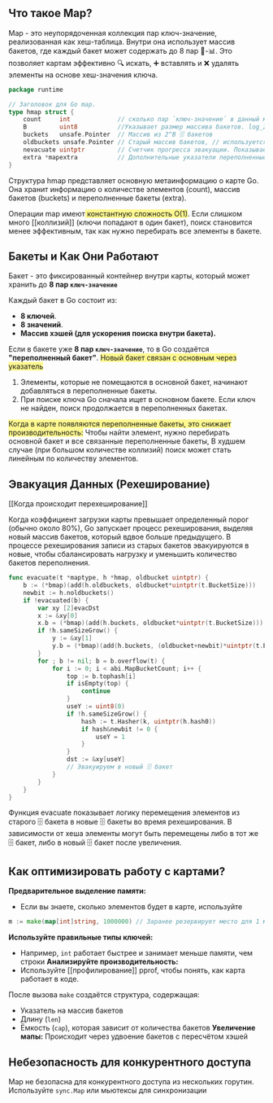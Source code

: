 

## Что такое Map?

Map - это неупорядоченная коллекция пар ключ-значение, реализованная как хеш-таблица. Внутри она использует массив  бакетов, где каждый бакет может содержать до 8 пар 🔑-📊. Это позволяет картам эффективно 🔍 искать, ➕ вставлять и ❌ удалять элементы на основе хеш-значения ключа.

```go
package runtime

// Заголовок для Go map.
type hmap struct {
    count     int             // сколько пар `ключ-значение` в данный момент содержится в карте.
    B         uint8           //Указывает размер массива бакетов. log_2 от количества 🗄️ бакетов
    buckets   unsafe.Pointer  // Массив из 2^B 🗄️ бакетов
    oldbuckets unsafe.Pointer // Старый массив бакетов,	// используется при рехешировании
	nevacuate uintptr         // Счетчик прогресса эвакуации. Показывает, сколько бакетов уже перенесено из `oldbuckets` в новые `buckets`
    extra *mapextra           // Дополнительные указатели переполненные бакеты
}
```

Структура hmap представляет основную метаинформацию о карте Go. Она хранит информацию о количестве элементов (count), массив бакетов (buckets) и переполненные бакеты (extra).

Операции map имеют<span style="background:#fff88f"> константную сложность O(1)</span>. Если слишком много [[коллизий]] (ключи попадают в один бакет), поиск становится менее эффективным, так как нужно перебирать все элементы в бакете.


## Бакеты и Как Они Работают

Бакет - это фиксированный контейнер внутри карты, который может хранить до **8 пар `ключ-значение`**

Каждый бакет в Go состоит из:
- **8 ключей**.
- **8 значений**.
- **Массив хэшей (для ускорения поиска внутри бакета).**


Если в бакете уже **8 пар `ключ-значение`**, то в Go создаётся **"переполненный бакет"**. <span style="background:#fff88f">Новый бакет связан с основным через указатель</span>
1. Элементы, которые не помещаются в основной бакет, начинают добавляться в переполненные бакеты.
2.  При поиске ключа Go сначала ищет в основном бакете. Если ключ не найден, поиск продолжается в переполненных бакетах.

<span style="background:#fff88f">Когда в карте появляются переполненные бакеты, это снижает производительность:</span> Чтобы найти элемент, нужно перебирать основной бакет и все связанные переполненные бакеты, В худшем случае (при большом количестве коллизий) поиск может стать линейным по количеству элементов.

## Эвакуация Данных (Рехеширование)

[[Когда происходит перехеширование]]

Когда коэффициент загрузки карты превышает определенный порог (обычно около 80%), Go запускает процесс рехеширования, выделяя новый массив бакетов, который вдвое больше предыдущего. В процессе рехеширования записи из старых бакетов эвакуируются в новые, чтобы сбалансировать нагрузку и уменьшить количество бакетов переполнения.

```go
func evacuate(t *maptype, h *hmap, oldbucket uintptr) {
    b := (*bmap)(add(h.oldbuckets, oldbucket*uintptr(t.BucketSize)))
    newbit := h.noldbuckets()
    if !evacuated(b) {
        var xy [2]evacDst
        x := &xy[0]
        x.b = (*bmap)(add(h.buckets, oldbucket*uintptr(t.BucketSize)))
        if !h.sameSizeGrow() {
            y := &xy[1]
            y.b = (*bmap)(add(h.buckets, (oldbucket+newbit)*uintptr(t.BucketSize)))
        }
        for ; b != nil; b = b.overflow(t) {
            for i := 0; i < abi.MapBucketCount; i++ {
                top := b.tophash[i]
                if isEmpty(top) {
                    continue
                }
                useY := uint8(0)
                if !h.sameSizeGrow() {
                    hash := t.Hasher(k, uintptr(h.hash0))
                    if hash&newbit != 0 {
                        useY = 1
                    }
                }
                dst := &xy[useY]
                // Эвакуируем в новый 🗄️ бакет
            }
        }
    }
}
```
Функция evacuate показывает логику перемещения элементов из старого 🗄️ бакета в новые 🗄️ бакеты во время рехеширования. В зависимости от хеша элементы могут быть перемещены либо в тот же 🗄️ бакет, либо в новый 🗄️ бакет после увеличения.
## Как оптимизировать работу с картами?

**Предварительное выделение памяти:**
- Если вы знаете, сколько элементов будет в карте, используйте
```go
m := make(map[int]string, 1000000) // Заранее резервирует место для 1 миллиона записей
```
 **Используйте правильные типы ключей:**
 - Например, `int` работает быстрее и занимает меньше памяти, чем строки
 **Анализируйте производительность:**
 - Используйте [[профилирование]] pprof, чтобы понять, как карта работает в коде.

После вызова `make` создаётся структура, содержащая:
- Указатель на массив бакетов
- Длину (`len`)
- Ёмкость (`cap`), которая зависит от количества бакетов
**Увеличение мапы:** Происходит через удвоение бакетов с пересчётом хэшей

## Небезопасность для конкурентного доступа

Map не безопасна для конкурентного доступа из нескольких горутин. Используйте `sync.Map` или мьютексы для синхронизации
